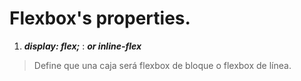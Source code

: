 # Flexbox's properties.

1. ***display: flex;***
: ***or inline-flex***

> Define que una caja será flexbox de bloque o flexbox de línea. 